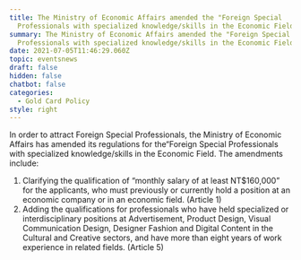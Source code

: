```yaml
---
title: The Ministry of Economic Affairs amended the "Foreign Special
  Professionals with specialized knowledge/skills in the Economic Field”.
summary: The Ministry of Economic Affairs amended the "Foreign Special
  Professionals with specialized knowledge/skills in the Economic Field”.
date: 2021-07-05T11:46:29.060Z
topic: eventsnews
draft: false
hidden: false
chatbot: false
categories:
  - Gold Card Policy
style: right
---
```

In order to attract Foreign Special Professionals, the Ministry of Economic Affairs has amended its regulations for the“Foreign Special Professionals with specialized knowledge/skills in the Economic Field. The amendments include:

1. Clarifying the qualification of “monthly salary of at least NT$160,000” for the applicants, who must previously or currently hold a position at an economic company or in an economic field. (Article 1)
2. Adding the qualifications for professionals who have held  specialized or interdisciplinary positions at Advertisement, Product Design, Visual Communication Design, Designer Fashion and Digital Content in the Cultural and Creative sectors, and have more than eight years of work experience in related fields. (Article 5)